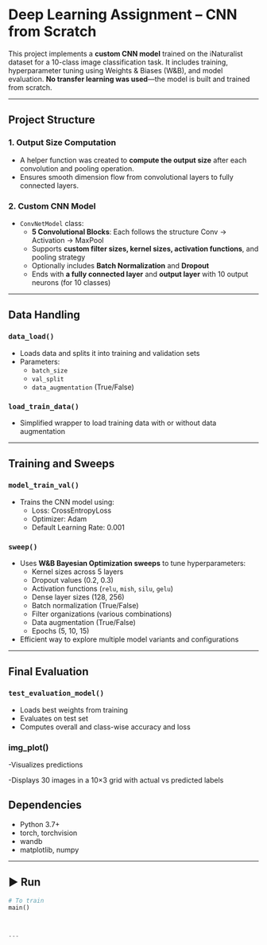 #  Deep Learning Assignment – CNN from Scratch

This project implements a **custom CNN model** trained on the iNaturalist dataset for a 10-class image classification task. It includes training, hyperparameter tuning using Weights & Biases (W&B), and model evaluation. **No transfer learning was used**—the model is built and trained from scratch.

---

##  Project Structure

### 1.  Output Size Computation
- A helper function was created to **compute the output size** after each convolution and pooling operation.
- Ensures smooth dimension flow from convolutional layers to fully connected layers.

### 2.  Custom CNN Model
- `ConvNetModel` class:
  - **5 Convolutional Blocks**: Each follows the structure Conv → Activation → MaxPool
  - Supports **custom filter sizes, kernel sizes, activation functions**, and pooling strategy
  - Optionally includes **Batch Normalization** and **Dropout**
  - Ends with **a fully connected layer** and **output layer** with 10 output neurons (for 10 classes)

---

##  Data Handling

### `data_load()`
- Loads data and splits it into training and validation sets
- Parameters:
  - `batch_size`
  - `val_split`
  - `data_augmentation` (True/False)

### `load_train_data()`
- Simplified wrapper to load training data with or without data augmentation

---

##  Training and Sweeps

### `model_train_val()`
- Trains the CNN model using:
  - Loss: CrossEntropyLoss
  - Optimizer: Adam
  - Default Learning Rate: 0.001

### `sweep()`
- Uses **W&B Bayesian Optimization sweeps** to tune hyperparameters:
  - Kernel sizes across 5 layers
  - Dropout values (0.2, 0.3)
  - Activation functions (`relu`, `mish`, `silu`, `gelu`)
  - Dense layer sizes (128, 256)
  - Batch normalization (True/False)
  - Filter organizations (various combinations)
  - Data augmentation (True/False)
  - Epochs (5, 10, 15)
- Efficient way to explore multiple model variants and configurations

---

##  Final Evaluation

### `test_evaluation_model()`
- Loads best weights from training
- Evaluates on test set
- Computes overall and class-wise accuracy and loss

### img_plot()

-Visualizes predictions

-Displays 30 images in a 10×3 grid with actual vs predicted labels




##  Dependencies

- Python 3.7+
- torch, torchvision
- wandb
- matplotlib, numpy

---

## ▶ Run

```python
# To train
main()



---

